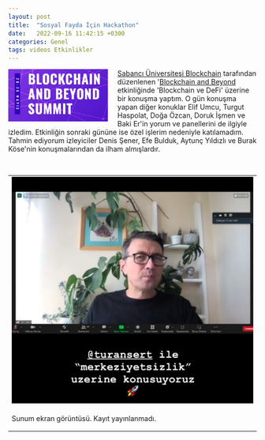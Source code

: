 ```yaml
---
layout: post
title:  "Sosyal Fayda İçin Hackathon"
date:   2022-09-16 11:42:15 +0300
categories: Genel
tags: videos Etkinlikler
---
```


<img align="left" src="/assets/su_blockchain_summit_poster.jpg" style="width:40%; padding-right:20px"> [Sabancı Üniversitesi Blockchain](https://twitter.com/SUBlockchain) tarafından düzenlenen '[Blockchain and Beyond](https://sites.google.com/view/blockchain-beyondsummit/ana-sayfa) etkinliğinde 'Blockchain ve DeFi' üzerine bir konuşma yaptım. O gün konuşma yapan diğer konuklar Elif Umcu, Turgut Haspolat, Doğa Özcan, Doruk İşmen ve Baki Er'in yorum ve panellerini de ilgiyle izledim. Etkinliğin sonraki gününe ise özel işlerim nedeniyle katılamadım. Tahmin ediyorum izleyiciler Denis Şener, Efe Bulduk, Aytunç Yıldızlı ve Burak Köse'nin konuşmalarından da ilham almışlardır. 

&nbsp;

<table>
<tr>
<td style="width:50%">
<img src="/assets/Yenibirlider_800.png">
</td>
</tr>
<tr>
<td style="width:50%; vertical-align:top">
<p>
Sunum ekran görüntüsü. Kayıt yayınlanmadı. 
</p></td>
</tr>
</table>

&nbsp;
